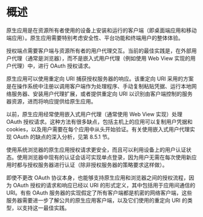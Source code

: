 # 概述

原生应用是在资源所有者使用的设备上安装和运行的客户端（即桌面端应用和移动端应用）。原生应用需要特别考虑安全性、平台功能和终端用户的整体体验。

授权端点需要客户端与资源所有者的用户代理交互。当前的最佳实践是，在外部用户代理（通常是浏览器），而不是嵌入式用户代理（例如使用 Web View 实现的用户代理）中，进行 OAuth 授权请求。

原生应用可以使用重定向 URI 捕获授权服务器的响应。该重定向 URI 采用的方案是在操作系统中注册以调用客户端作为处理程序、手动复制粘贴凭据、运行本地网络服务器、安装用户代理扩展，或者提供重定向 URI 以识别由客户端控制的服务器资源，进而将响应提供给原生应用。

以前，原生应用经常使用嵌入式用户代理（通常使用 Web View 实现）处理 OAuth 授权请求。这种方法有很多缺点，包括主机上的应用可以复制用户凭据和 cookies，以及用户需要在每个应用中从头开始验证。有关使用嵌入式用户代理实现 OAuth 的缺点的深入分析，见第 8.5.1 节。

使用系统浏览器的原生应用授权请求更安全，而且可以利用设备上的用户认证状态。使用浏览器中现有的认证会话可实现单点登录，因为用户无需在每次使用新应用时都与授权服务器进行认证（除非授权服务器的策略要求这样做）。

即使不更改 OAuth 协议本身，也能够支持原生应用和浏览器之间的授权流程，因为 OAuth 授权的请求和响应已经以 URI 的形式定义，其中包括用于应用间通信的 URI。有些 OAuth 服务器的实现假定了所有客户端都是机密的网络客户端，这些服务器需要进一步了解公共的原生应用客户端，以及它们使用的重定向 URI 的类型，以支持这一最佳实践。
